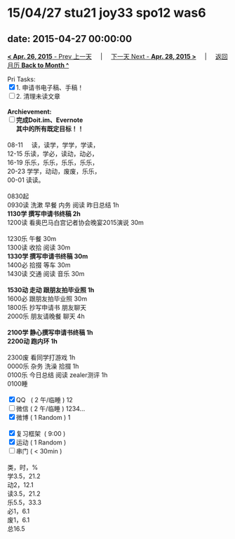 # 15/04/27 stu21 joy33 spo12 was6

date: 2015-04-27 00:00:00
---
[**< Apr. 26, 2015** - Prev 上一天](/lifelogs/2015/04/d26.html) &nbsp; &nbsp; | &nbsp; &nbsp; [下一天 Next - **Apr. 28, 2015 >**](/lifelogs/2015/04/d28.html) &nbsp; &nbsp; |  &nbsp; &nbsp; [返回月历 **Back to Month ^**](/lifelogs/2015/04/index.html)
<br/><div>Pri Tasks:<br/><input type="checkbox" checked="true" />1. 申请书电子稿、手稿！</div>	<div><input type="checkbox" />2. 清理未读文章<br/></div>	<div><br/></div>	<div><b>Archievement:</b></div>	<div><b><input type="checkbox" />完成Doit.im、</b><b>Evernote</b></div>	<div><b>      其中的</b><b>所有</b><b>既定目标！！</b></div>	<div>		<div><br/></div>08-11     读，读学，学学，学读，<br/>12-15 乐读，学必，读动，动必，<br/>16-19 乐乐，乐乐，乐乐，乐乐，<br/>20-23 学学，动动，废废，乐乐，	</div>	<div>00-01 读读。<br/>		<div><br/></div>0830起<br/>0930读 洗漱 早餐 内务 阅读 昨日总结 1h	</div>	<div><b>1130学 撰写</b><b>申请书</b><b>终稿 2h</b></div>	<div>1200读 看奥巴马白宫记者协会晚宴2015演说 30m </div>	<div><br/></div>	<div>1230乐 午餐 30m</div>	<div>1300读 收拾 阅读 30m</div>	<div><b>1330学 撰写申请书终稿 30m</b></div>	<div>1400必 拾掇 等车 30m</div>	<div>1430读 交通 阅读 音乐 30m</div>	<div><br/></div>	<div><b>1530动 走动 跟朋友拍毕业照 1h</b></div>	<div>1600必 跟朋友拍毕业照 30m</div>	<div>1800乐 抄写申请书 朋友聊天</div>	<div>2000乐 朋友请晚餐 聊天 4h</div>	<div><br/></div>	<div><b>2100学 静心</b><b>撰写申请书终稿</b><b> 1h</b></div>	<div><b>2200动 跑内环 1h</b></div>	<div>		<div><br/></div>2300废 看同学打游戏 1h	</div>	<div>0000乐 杂务 洗澡 拾掇 1h<br/>0100乐 今日总结 阅读 zealer测评 1h</div>	<div>0100睡</div>	<div><br/></div>	<div><input type="checkbox" checked="true" />QQ   ( 2 午/临睡 ) 12<br/><input type="checkbox" />微信 ( 2 午/临睡 ) 1234…</div>	<div><input type="checkbox" checked="true" />微博 ( 1 Random ) 1</div>	<div><br/></div>	<div><input type="checkbox" checked="true" />复习框架  ( 9:00 ) <br/></div>	<div><input type="checkbox" checked="true" />运动 ( 1 Random ) </div>	<div><input type="checkbox" />串门 ( < 30min ) </div>	<div>		<div><br/></div>类，时，%<br/>学3.5，21.2<br/>动2，12.1<br/>读3.5，21.2<br/>乐5.5，33.3<br/>必1，6.1<br/>废1，6.1<br/>总16.5	</div>
